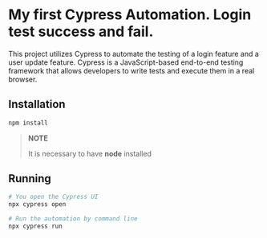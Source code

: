 # My first Cypress Automation. Login test success and fail.

This project utilizes Cypress to automate the testing of a login feature and a user update feature. Cypress is a JavaScript-based end-to-end testing framework that allows developers to write tests and execute them in a real browser.

## Installation
```bash
npm install
```
> **NOTE**
> 
> It is necessary to have **node** installed

## Running
```bash
# You open the Cypress UI
npx cypress open

# Run the automation by command line
npx cypress run
```
